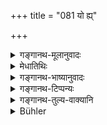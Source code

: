 +++
title = "081 यो ह्य्"

+++

<details><summary>गङ्गानथ-मूलानुवादः</summary>

He who expounds to him the law, and he who indicates the penance to him, will sink, along with him, into the hell called “asaṃvṛta.”—(81).
</details>

<details><summary>मेधातिथिः</summary>

पूर्वस्य प्रतिषेधस्य निन्दार्थवादः । **तेनैव सहेति** । उभयोर् दोषम् आह, शृण्वतः श्रावयतश् च । **मज्जत्य्** अवगाहते, तत् प्राप्नोतीति यावत् ॥ ४.८१ ॥
</details>

<details><summary>गङ्गानथ-भाष्यानुवादः</summary>

This is a deprecatory supplement to the foregoing text.

‘*Will sink along with him*;’—this shows that both parties are considered guilty—he who expounds, as also he who hears it expounded.

‘*Will sink*’—will fall into, *i.e*., will reach.—(81).
</details>

<details><summary>गङ्गानथ-टिप्पन्यः</summary>

This verse is quoted in *Aparārka* (p. 220).
</details>

<details><summary>गङ्गानथ-तुल्य-वाक्यानि</summary>

**(verses 4.80-81)  
**

See Comparative notes for [Verse 4.80].
</details>

<details><summary>Bühler</summary>

081	For he who explains the sacred law (to a Sudra) or dictates to him a penance, will sink together with that (man) into the hell (called) Asamvrita.
</details>
